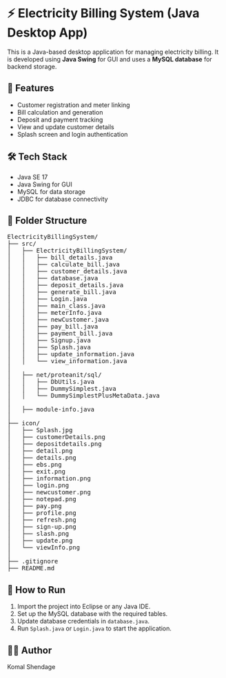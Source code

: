 <h1>⚡ Electricity Billing System (Java Desktop App)</h1>

<p>
This is a Java-based desktop application for managing electricity billing.
It is developed using <strong>Java Swing</strong> for GUI and uses a <strong>MySQL database</strong> for backend storage.
</p>

<h2>🧰 Features</h2>
<ul>
  <li>Customer registration and meter linking</li>
  <li>Bill calculation and generation</li>
  <li>Deposit and payment tracking</li>
  <li>View and update customer details</li>
  <li>Splash screen and login authentication</li>
</ul>

<h2>🛠️ Tech Stack</h2>
<ul>
  <li>Java SE 17</li>
  <li>Java Swing for GUI</li>
  <li>MySQL for data storage</li>
  <li>JDBC for database connectivity</li>
</ul>

<h2>📁 Folder Structure</h2>
<pre>
ElectricityBillingSystem/
├── src/
│   ├── ElectricityBillingSystem/
│   │   ├── bill_details.java
│   │   ├── calculate_bill.java
│   │   ├── customer_details.java
│   │   ├── database.java
│   │   ├── deposit_details.java
│   │   ├── generate_bill.java
│   │   ├── Login.java
│   │   ├── main_class.java
│   │   ├── meterInfo.java
│   │   ├── newCustomer.java
│   │   ├── pay_bill.java
│   │   ├── payment_bill.java
│   │   ├── Signup.java
│   │   ├── Splash.java
│   │   ├── update_information.java
│   │   └── view_information.java
│
│   ├── net/proteanit/sql/
│   │   ├── DbUtils.java
│   │   ├── DummySimplest.java
│   │   └── DummySimplestPlusMetaData.java
│
│   ├── module-info.java
│
├── icon/
│   ├── Splash.jpg
│   ├── customerDetails.png
│   ├── depositdetails.png
│   ├── detail.png
│   ├── details.png
│   ├── ebs.png
│   ├── exit.png
│   ├── information.png
│   ├── login.png
│   ├── newcustomer.png
│   ├── notepad.png
│   ├── pay.png
│   ├── profile.png
│   ├── refresh.png
│   ├── sign-up.png
│   ├── slash.png
│   ├── update.png
│   └── viewInfo.png
│
├── .gitignore
├── README.md
</pre>

<h2>🚀 How to Run</h2>
<ol>
  <li>Import the project into Eclipse or any Java IDE.</li>
  <li>Set up the MySQL database with the required tables.</li>
  <li>Update database credentials in <code>database.java</code>.</li>
  <li>Run <code>Splash.java</code> or <code>Login.java</code> to start the application.</li>
</ol>

<h2>👩‍💻 Author</h2>
<p>Komal Shendage</p>

